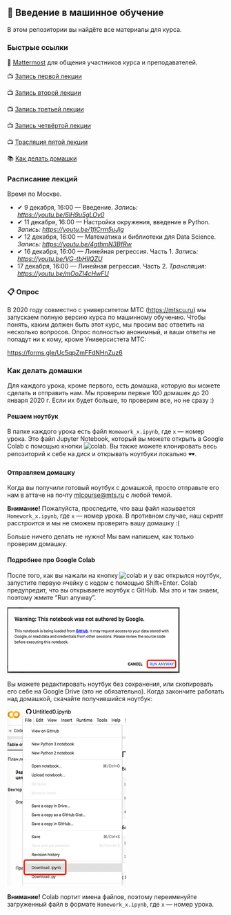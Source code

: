 ## 🤖 Введение в машинное обучение

В этом репозитории вы найдёте все материалы для курса.

### Быстрые ссылки

💬 [Mattermost](https://mattermost.westeurope.cloudapp.azure.com/signup_user_complete/?id=otqt5qwp9fbbpj3n4hzyc4hp6h) для общения участников курса и преподавателей.

📺 [Запись первой лекции](https://www.youtube.com/watch?v=6lH9u5gLOv0) 

📺 [Запись второй лекции](https://www.youtube.com/watch?v=1fiCrm5uJjg)

📺 [Запись третьей лекции](https://youtu.be/4gthmN3BfRw)

📺 [Запись четвёртой лекции](https://youtu.be/VG-tbHIlQZU)

📺 [Трасляция пятой лекции](https://youtu.be/mOoZI4cHwFU)

📚 [Как делать домашки](https://github.com/mts-machines-learn/ml-course-dec2019#%D0%BA%D0%B0%D0%BA-%D0%B4%D0%B5%D0%BB%D0%B0%D1%82%D1%8C-%D0%B4%D0%BE%D0%BC%D0%B0%D1%88%D0%BA%D0%B8)

### Расписание лекций

Время по Москве.

* ✔ 9 декабря, 16:00 — Введение. *Запись: https://youtu.be/6lH9u5gLOv0*
* ✔ 11 декабря, 16:00 — Настройка окружения, введение в Python. *Запись: https://youtu.be/1fiCrm5uJjg*
* ✔ 12 декабря, 16:00 — Математика и библиотеки для Data Science. *Запись: https://youtu.be/4gthmN3BfRw*
* ✔ 16 декабря, 16:00 — Линейная регрессия. Часть 1. *Запись: https://youtu.be/VG-tbHIlQZU*
* 17 декабря, 16:00 — Линейная регрессия. Часть 2. *Трансляция: https://youtu.be/mOoZI4cHwFU*

### 📋 Опрос

В 2020 году совместно с университетом МТС (https://mtscu.ru) мы запускаем полную версию курса по машинному обучению. Чтобы понять, каким должен быть этот курс, мы просим вас ответить на несколько вопросов. Опрос полностью анонимный, и ваши ответы не попадут ни к кому, кроме Универсистета МТС:

https://forms.gle/Uc5qpZmFFdNHnZuz6

### Как делать домашки

Для каждого урока, кроме первого, есть домашка, которую вы можете сделать и отправить нам. Мы проверим первые 100 домашек до 20 января 2020 г. Если их будет больше, то проверим все, но не сразу :)

#### Решаем ноутбук

В папке каждого урока есть файл `Homework_x.ipynb`, где `x` — номер урока. Это файл Jupyter Notebook, который вы можете открыть в Google Colab с помощью кнопки ![colab](https://camo.githubusercontent.com/52feade06f2fecbf006889a904d221e6a730c194/68747470733a2f2f636f6c61622e72657365617263682e676f6f676c652e636f6d2f6173736574732f636f6c61622d62616467652e737667). Вы также можете клонировать весь репозиторий к себе на диск и открывать ноутбуки локально 🕶.

#### Отправляем домашку

Когда вы получили готовый ноутбук с домашкой, просто отправьте его нам в аттаче на почту mlcourse@mts.ru с любой темой.

**Внимание!** Пожалуйста, проследите, что ваш файл называется `Homework_x.ipynb`, где `x` — номер урока. В противном случае, наш скрипт расстроится и мы не сможем проверить вашу домашку :(

Больше ничего делать не нужно! Мы вам напишем, как только проверим домашку.

#### Подробнее про Google Colab

После того, как вы нажали на кнопку ![colab](https://camo.githubusercontent.com/52feade06f2fecbf006889a904d221e6a730c194/68747470733a2f2f636f6c61622e72657365617263682e676f6f676c652e636f6d2f6173736574732f636f6c61622d62616467652e737667) и у вас открылся ноутбук, запустите первую ячейку с кодом с помощью Shift+Enter. Colab предупредит, что вы открываете ноутбук с GitHub. Мы это и так знаем, поэтому жмите “Run anyway”.

![run_colab](img/run_colab.png)

Вы можете редактировать ноутбук без сохранения, или скопировать его себе на Google Drive (это не обязательно). Когда закончите работать над домашкой, скачайте получившийся ноутбук:

![save_colab](img/save_colab.png)

**Внимание!** Colab портит имена файлов, поэтому переименуйте загруженный файл в формате `Homework_x.ipynb`, где `x` — номер урока.

